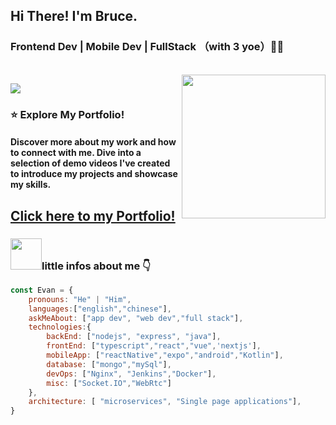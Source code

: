 

## Hi There! I'm Bruce.
### Frontend Dev | Mobile Dev | FullStack （with 3 yoe）👨‍💻 
<br>
<img align='right' src="https://i.imgur.com/OOpRj.gif" width="230">

[![](https://img.shields.io/badge/Gmail-bruce000101@gmail.com-red)](mailto:bruce000101@gmail.com)



### ⭐️ Explore My Portfolio!
#### Discover more about my work and how to connect with me. Dive into a selection of demo videos I've created to introduce my projects and showcase my skills.

## [Click here to my Portfolio!](https://guanxing-lan.dev)

### <img src="https://media.giphy.com/media/VgCDAzcKvsR6OM0uWg/giphy.gif" width="50">little infos about me 👇 





```javascript
const Evan = {
    pronouns: "He" | "Him",
    languages:["english","chinese"],
    askMeAbout: ["app dev", "web dev","full stack"],
    technologies:{
        backEnd: ["nodejs", "express", "java"],
        frontEnd: ["typescript","react","vue",'nextjs'],
        mobileApp: ["reactNative","expo","android","Kotlin"],
        database: ["mongo","mySql"],
        devOps: ["Nginx", "Jenkins","Docker"],
        misc: ["Socket.IO","WebRtc"]
    },
    architecture: [ "microservices", "Single page applications"],
}
```

